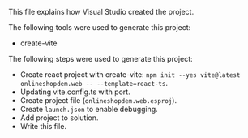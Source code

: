 This file explains how Visual Studio created the project.

The following tools were used to generate this project:
- create-vite

The following steps were used to generate this project:
- Create react project with create-vite: `npm init --yes vite@latest onlineshopdem.web -- --template=react-ts`.
- Updating vite.config.ts with port.
- Create project file (`onlineshopdem.web.esproj`).
- Create `launch.json` to enable debugging.
- Add project to solution.
- Write this file.
